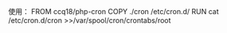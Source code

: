 使用：
FROM ccq18/php-cron
COPY ./cron /etc/cron.d/
RUN cat /etc/cron.d/cron >>/var/spool/cron/crontabs/root